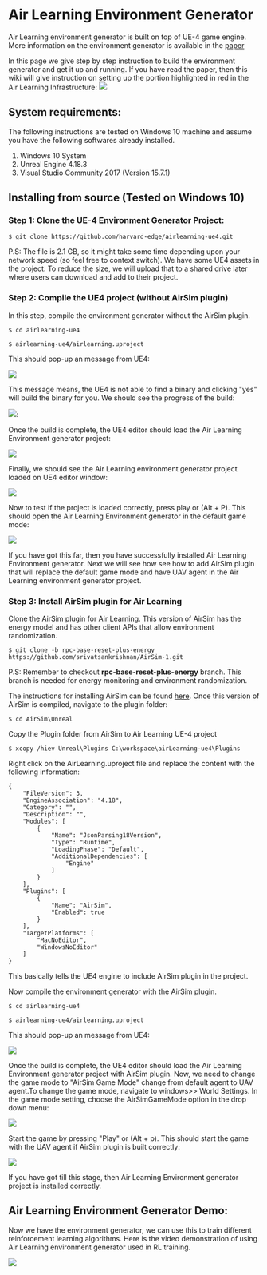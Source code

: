 # Air Learning Environment Generator
Air Learning environment generator is built on top of UE-4 game engine. More information on the environment generator is available in the [paper](https://arxiv.org/pdf/1906.00421.pdf)

In this page we give step by step instruction to build the environment generator and get it up and running. If you have read the paper, then this wiki will give instruction on setting up the portion highlighted in red in the Air Learning Infrastructure:
![](https://github.com/harvard-edge/airlearning-ue4/blob/master/Images/Airlearning-Environment-Gen.png)



## System requirements:
The following instructions are tested on Windows 10 machine and assume you have the following softwares already installed.
1) Windows 10 System 
2) Unreal Engine 4.18.3
3) Visual Studio Community 2017 (Version 15.7.1)

## Installing from source (Tested on Windows 10)

### Step 1: Clone the UE-4 Environment Generator Project:

`$ git clone https://github.com/harvard-edge/airlearning-ue4.git`

P.S: The file is 2.1 GB, so it might take some time depending upon your network speed (so feel free to context switch). We have some UE4 assets in the project. To reduce the size, we will upload that to a shared drive later where users can download and add to their project.

### Step 2: Compile the UE4 project (without AirSim plugin)
In this step, compile the environment generator without the AirSim plugin.
 
`$ cd airlearning-ue4`

`$ airlearning-ue4/airlearning.uproject`

This should pop-up an message from UE4:

![](https://github.com/harvard-edge/airlearning-ue4/blob/master/Images/unreal-build-pop-up.PNG)

This message means, the UE4 is not able to find a binary and clicking "yes" will build the binary for you. We should see the progress of the build:

![](https://github.com/harvard-edge/airlearning-ue4/blob/master/Images/building_pop_up.PNG):

Once the build is complete, the UE4 editor should load the Air Learning Environment generator project:

![](https://github.com/harvard-edge/airlearning-ue4/blob/master/Images/editor-starting.PNG)


Finally, we should see the Air Learning environment generator project loaded on UE4 editor window:

![](https://github.com/harvard-edge/airlearning-ue4/blob/master/Images/Airlearning-editor-mode.PNG)


Now to test if the project is loaded correctly, press play or (Alt + P). This should open the Air Learning Environment generator in the default game mode:

![](https://github.com/harvard-edge/airlearning-ue4/blob/master/Images/Airlearning-env-gen-test.PNG)


If you have got this far, then you have successfully installed Air Learning Environment generator. Next we will see how see how to add AirSim plugin that will replace the default game mode and have UAV agent in the Air Learning environment generator project.

### Step 3: Install AirSim plugin for Air Learning

Clone the AirSim plugin for Air Learning. This version of AirSim has the energy model and has other client APIs that allow environment randomization.

`$ git clone -b rpc-base-reset-plus-energy https://github.com/srivatsankrishnan/AirSim-1.git`

P.S: Remember to checkout **rpc-base-reset-plus-energy** branch. This branch is needed for energy monitoring and environment randomization.

The instructions for installing AirSim can be found [here](https://microsoft.github.io/AirSim/docs/build_windows/). Once this version of AirSim is compiled, navigate to the plugin folder:

`$ cd AirSim\Unreal`

Copy the Plugin folder from AirSim to Air Learning UE-4 project

`$ xcopy /hiev Unreal\Plugins C:\workspace\airLearning-ue4\Plugins`

Right click on the AirLearning.uproject file and replace the content with the following information:

```
{
	"FileVersion": 3,
	"EngineAssociation": "4.18",
	"Category": "",
	"Description": "",
	"Modules": [
		{
			"Name": "JsonParsing18Version",
			"Type": "Runtime",
			"LoadingPhase": "Default",
			"AdditionalDependencies": [
				"Engine"
			]
		}
	],
	"Plugins": [
		{
			"Name": "AirSim",
			"Enabled": true
		}
	],
	"TargetPlatforms": [
		"MacNoEditor",
		"WindowsNoEditor"
	]
}
```

This basically tells the UE4 engine to include AirSim plugin in the project.

Now compile the environment generator with the AirSim plugin.
 
`$ cd airlearning-ue4`

`$ airlearning-ue4/airlearning.uproject`

This should pop-up an message from UE4:

![](https://github.com/harvard-edge/airlearning-ue4/blob/master/Images/airsim-build-pop-up.PNG)

Once the build is complete, the UE4 editor should load the Air Learning Environment generator project with AirSim plugin. Now, we need to change the game mode to "AirSim Game Mode" change from default agent to UAV agent.To change the game mode, navigate to windows>> World Settings. In the game mode setting, choose the AirSimGameMode option in the drop down menu:

![](https://github.com/harvard-edge/airlearning-ue4/blob/master/Images/airsim-game-mode.PNG)

Start the game by pressing "Play" or (Alt + p). This should start the game with the UAV agent if AirSim plugin is built correctly:

![](https://github.com/harvard-edge/airlearning-ue4/blob/master/Images/uav-agent.PNG)

If you have got till this stage, then Air Learning Environment generator project is installed correctly. 

## Air Learning Environment Generator Demo: 
Now we have the environment generator, we can use this to train different reinforcement learning algorithms. Here is the video demonstration of using Air Learning environment generator used in RL training.

![](https://github.com/harvard-edge/airlearning-ue4/blob/master/Images/training_gif.gif)

